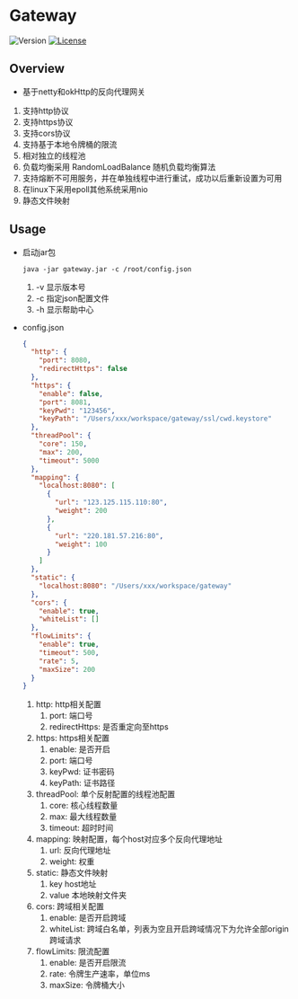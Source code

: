 # Gateway

![Version](https://img.shields.io/badge/version-2.0.0-green.svg)
[![License](https://img.shields.io/badge/license-MIT-blue.svg)](http://opensource.org/licenses/MIT)

## Overview
- 基于netty和okHttp的反向代理网关
1. 支持http协议
1. 支持https协议
1. 支持cors协议
1. 支持基于本地令牌桶的限流
1. 相对独立的线程池
1. 负载均衡采用 RandomLoadBalance 随机负载均衡算法
1. 支持熔断不可用服务，并在单独线程中进行重试，成功以后重新设置为可用
1. 在linux下采用epoll其他系统采用nio
1. 静态文件映射

## Usage

- 启动jar包
    ```shell
    java -jar gateway.jar -c /root/config.json
    ```
    1. -v 显示版本号
    1. -c 指定json配置文件
    1. -h 显示帮助中心
    
- config.json
    ```json
    {
      "http": {
        "port": 8080,
        "redirectHttps": false
      },
      "https": {
        "enable": false,
        "port": 8081,
        "keyPwd": "123456",
        "keyPath": "/Users/xxx/workspace/gateway/ssl/cwd.keystore"
      },
      "threadPool": {
        "core": 150,
        "max": 200,
        "timeout": 5000
      },
      "mapping": {
        "localhost:8080": [
          {
            "url": "123.125.115.110:80",
            "weight": 200
          },
          {
            "url": "220.181.57.216:80",
            "weight": 100
          }
        ]
      },
      "static": {
        "localhost:8080": "/Users/xxx/workspace/gateway"
      },
      "cors": {
        "enable": true,
        "whiteList": []
      },
      "flowLimits": {
        "enable": true,
        "timeout": 500,
        "rate": 5,
        "maxSize": 200
      }
    }
    ```
    1. http: http相关配置
        1. port: 端口号
        1. redirectHttps: 是否重定向至https
    1. https: https相关配置
        1. enable: 是否开启
        1. port: 端口号
        1. keyPwd: 证书密码
        1. keyPath: 证书路径
    1. threadPool: 单个反射配置的线程池配置
        1. core: 核心线程数量
        1. max: 最大线程数量
        1. timeout: 超时时间
    1. mapping: 映射配置，每个host对应多个反向代理地址
        1. url: 反向代理地址
        1. weight: 权重
    1. static: 静态文件映射
        1. key host地址
        1. value 本地映射文件夹
    1. cors: 跨域相关配置
        1. enable: 是否开启跨域
        1. whiteList: 跨域白名单，列表为空且开启跨域情况下为允许全部origin跨域请求
    1. flowLimits: 限流配置
        1. enable: 是否开启限流
        1. rate: 令牌生产速率，单位ms
        1. maxSize: 令牌桶大小
